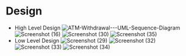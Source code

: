 # Design
- High Level Design
![ATM-Withdrawal---UML-Sequence-Diagram](https://user-images.githubusercontent.com/94221735/142903224-74d28f8e-ae7e-46be-aaf3-f286176454f4.jpg)
![Screenshot (16)](https://user-images.githubusercontent.com/94221735/142903234-bbbfb352-67a2-4721-ad3b-d9c964616dfc.png)
![Screenshot (30)](https://user-images.githubusercontent.com/94221735/142903263-a8ddaadf-f6b6-4aec-8494-27e332ee84fa.png)
![Screenshot (35)](https://user-images.githubusercontent.com/94221735/142903270-ce9bcb6a-2488-45ef-8e75-35311ecf7e80.png)
- Low Level Design
![Screenshot (29)](https://user-images.githubusercontent.com/94221735/142903898-11b618d1-9d8c-4341-8cde-3359f67c7ea2.png)
![Screenshot (32)](https://user-images.githubusercontent.com/94221735/142903914-6ba7a69b-f50b-458b-b102-1fe10457050a.png)
![Screenshot (33)](https://user-images.githubusercontent.com/94221735/142903921-ce866b3b-9f17-46b9-adf4-cf9771682b46.png)
![Screenshot (34)](https://user-images.githubusercontent.com/94221735/142903940-9e70a350-5e3c-44c9-915d-5a01d0349de4.png)
